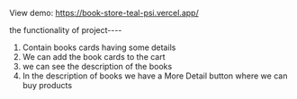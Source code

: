 View demo: https://book-store-teal-psi.vercel.app/

the functionality of project----

1. Contain books cards having some details
2. We can add the book cards to the cart
3. we can see the description of the books
4. In the description of books we have a More Detail button where we can buy products
